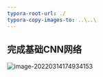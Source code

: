 ```yaml
---
typora-root-url: ./
typora-copy-images-to: ..\..\
---
```








## 完成基础CNN网络

![image-20220314174934153](/../../image-20220314174934153.png)

